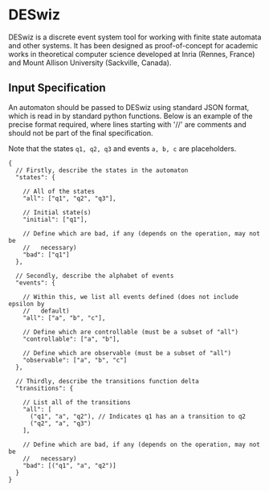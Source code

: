 # DESwiz

DESwiz is a discrete event system tool for working with finite state automata
and other systems. It has been designed as proof-of-concept for academic works
in theoretical computer science developed at Inria (Rennes, France) and Mount
Allison University (Sackville, Canada).

## Input Specification

An automaton should be passed to DESwiz using standard JSON format, which is
read in by standard python functions. Below is an example of the precise format
required, where lines starting with '//' are comments and should not be part of
the final specification.

Note that the states `q1, q2, q3` and events `a, b, c` are placeholders.

```
{
  // Firstly, describe the states in the automaton
  "states": {

    // All of the states
    "all": ["q1", "q2", "q3"],

    // Initial state(s)
    "initial": ["q1"],

    // Define which are bad, if any (depends on the operation, may not be
    //   necessary)
    "bad": ["q1"]
  },

  // Secondly, describe the alphabet of events
  "events": {

    // Within this, we list all events defined (does not include epsilon by
    //   default)
    "all": ["a", "b", "c"],

    // Define which are controllable (must be a subset of "all")
    "controllable": ["a", "b"],

    // Define which are observable (must be a subset of "all")
    "observable": ["a", "b", "c"]
  },

  // Thirdly, describe the transitions function delta
  "transitions": {

    // List all of the transitions
    "all": [
      ("q1", "a", "q2"), // Indicates q1 has an a transition to q2
      ("q2", "a", "q3")
    ],

    // Define which are bad, if any (depends on the operation, may not be
    //   necessary)
    "bad": [("q1", "a", "q2")]
  }
}
```

